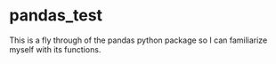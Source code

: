 # pandas_test

This is a fly through of the pandas python package so I can
familiarize myself with its functions. 

